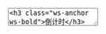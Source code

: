 <pre class="layui-code" lay-options="{preview: true, codeStyle: 'height: 535px;', layout: ['preview', 'code'], allowParse: true, tools: ['full']}">
  <textarea>
<h3 class="ws-anchor ws-bold">倒计时</h3>

请选择要计算的日期：
<div class="layui-inline">
  <input type="text" readonly class="layui-input" id="test1" value="2099-12-31 00:00:00">
</div>

<blockquote class="layui-elem-quote" style="margin-top: 10px;">
  <div id="test2"></div>
</blockquote>
 
<h3 class="ws-anchor ws-bold">某个时间在多久前</h3>

请选择要计算的日期：
<div class="layui-inline">
  <input type="text" readonly class="layui-input" id="test3">
</div>
<span class="layui-word-aux" id="test4"></span>
  
<h3 class="ws-anchor ws-bold">转换日期格式</h3>

请编辑格式：
<div class="layui-inline">
  <input type="text" value="yyyy-MM-dd HH:mm:ss" class="layui-input" id="test5">
</div>
<span class="layui-word-aux" id="test6"></span>
  
<h3 class="ws-anchor ws-bold">转义 HTML</h3>

<div class="layui-form">
  &lt;textarea class="layui-textarea" id="test7"&gt;
<h3>HTML Title</h3>
&lt;script&gt;
  alert(0);
&lt;/script&gt;
  &lt;/textarea&gt;
</div>
<div class="layui-btn-container" style="margin-top: 10px;">
  <button class="layui-btn" lay-on="escape">转义</button>
  <button class="layui-btn" lay-on="unescape">还原</button>
</div>

<!-- import layui --> 
<script>
layui.use(function(){
  var util = layui.util;
  var laydate = layui.laydate;
  var layer = layui.layer;
  var $ = layui.$;

  // 倒计时
  var countdown = util.countdown({
    date: '2099-12-31 00:00:00', // 目标时间值
    now: new Date(), // 当前时间，一般为服务器时间，此处以本地时间为例
    ready: function(){ // 初始操作
      clearTimeout(util.countdown.timer); // 清除旧定时器，防止多次渲染时重复执行。实际使用时不常用
    },
    clock: function(obj, inst){  // 计时中
      var str = [obj.d,'天',obj.h,'时',obj.m,'分',obj.s,'秒'].join(' ');
      lay('#test2').html('距离上述日期还有：'+ str);
      util.countdown.timer = inst.timer; // 记录当前定时器，以便在重复渲染时清除。实际使用时不常用
    },
    done: function(obj, inst){ // 计时完成
      layer.msg('Time is up');
    }
  });
  // 重置倒计时
  laydate.render({
    elem: '#test1',
    type: 'datetime',
    done: function(value){
      countdown.reload({
        date: value
      });
    }
  });
  
  
  // 某个时间在多久前
  var setTimeAgo = function(y, M, d, H, m, s){
    var str = util.timeAgo(new Date(y, M||0, d||1, H||0, m||0, s||0));
    lay('#test4').html(str);
  };
  laydate.render({
    elem: '#test3',
    type: 'datetime',
    done: function(value, date){
      setTimeAgo(
        date.year, 
        date.month - 1, 
        date.date, 
        date.hours, 
        date.minutes, 
        date.seconds
      );
    }
  });
  
  // 转换日期格式
  var toDateString = function(format){
    var dateString = util.toDateString(new Date(), format); // 执行转换日期格式的方法
    $('#test6').html(dateString);
  };
  toDateString($('#test5').val());
  // 输入框事件
  $('#test5').on('input propertychange', function(){
    toDateString(this.value);
  });
  
  // HTML 转义
  util.event('lay-on', {
    escape: function(){ // 转义
      var textarea = $('#test7');
      var value = textarea.val();
      var str = util.escape(value); // 执行转义方法
      textarea.val(str);
    },
    unescape: function(){
      var textarea = $('#test7');
      var value = textarea.val();
      var str = util.unescape(value); // 执行转义方法
      textarea.val(str);
    }
  });
  
});
</script>
  </textarea>
</pre>
